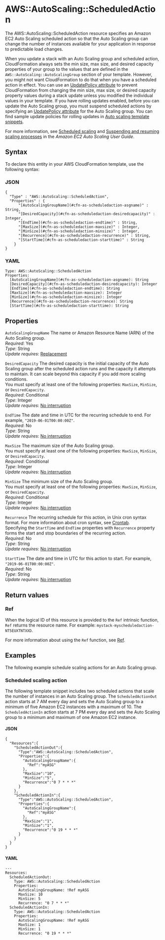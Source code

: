 # AWS::AutoScaling::ScheduledAction<a name="aws-resource-as-scheduledaction"></a>

The AWS::AutoScaling::ScheduledAction resource specifies an Amazon EC2 Auto Scaling scheduled action so that the Auto Scaling group can change the number of instances available for your application in response to predictable load changes\. 

When you update a stack with an Auto Scaling group and scheduled action, CloudFormation always sets the min size, max size, and desired capacity properties of your group to the values that are defined in the `AWS::AutoScaling::AutoScalingGroup` section of your template\. However, you might not want CloudFormation to do that when you have a scheduled action in effect\. You can use an [UpdatePolicy attribute](https://docs.aws.amazon.com/AWSCloudFormation/latest/UserGuide/aws-attribute-updatepolicy.html) to prevent CloudFormation from changing the min size, max size, or desired capacity property values during a stack update unless you modified the individual values in your template\. If you have rolling updates enabled, before you can update the Auto Scaling group, you must suspend scheduled actions by specifying an [UpdatePolicy attribute](https://docs.aws.amazon.com/AWSCloudFormation/latest/UserGuide/aws-attribute-updatepolicy.html) for the Auto Scaling group\. You can find sample update policies for rolling updates in [Auto scaling template snippets](https://docs.aws.amazon.com/AWSCloudFormation/latest/UserGuide/quickref-autoscaling.html)\.

For more information, see [Scheduled scaling](https://docs.aws.amazon.com/autoscaling/ec2/userguide/schedule_time.html) and [Suspending and resuming scaling processes](https://docs.aws.amazon.com/autoscaling/ec2/userguide/as-suspend-resume-processes.html) in the *Amazon EC2 Auto Scaling User Guide*\.

## Syntax<a name="aws-resource-as-scheduledaction-syntax"></a>

To declare this entity in your AWS CloudFormation template, use the following syntax:

### JSON<a name="aws-resource-as-scheduledaction-syntax.json"></a>

```
{
  "Type" : "AWS::AutoScaling::ScheduledAction",
  "Properties" : {
      "[AutoScalingGroupName](#cfn-as-scheduledaction-asgname)" : String,
      "[DesiredCapacity](#cfn-as-scheduledaction-desiredcapacity)" : Integer,
      "[EndTime](#cfn-as-scheduledaction-endtime)" : String,
      "[MaxSize](#cfn-as-scheduledaction-maxsize)" : Integer,
      "[MinSize](#cfn-as-scheduledaction-minsize)" : Integer,
      "[Recurrence](#cfn-as-scheduledaction-recurrence)" : String,
      "[StartTime](#cfn-as-scheduledaction-starttime)" : String
    }
}
```

### YAML<a name="aws-resource-as-scheduledaction-syntax.yaml"></a>

```
Type: AWS::AutoScaling::ScheduledAction
Properties: 
  [AutoScalingGroupName](#cfn-as-scheduledaction-asgname): String
  [DesiredCapacity](#cfn-as-scheduledaction-desiredcapacity): Integer
  [EndTime](#cfn-as-scheduledaction-endtime): String
  [MaxSize](#cfn-as-scheduledaction-maxsize): Integer
  [MinSize](#cfn-as-scheduledaction-minsize): Integer
  [Recurrence](#cfn-as-scheduledaction-recurrence): String
  [StartTime](#cfn-as-scheduledaction-starttime): String
```

## Properties<a name="aws-resource-as-scheduledaction-properties"></a>

`AutoScalingGroupName`  <a name="cfn-as-scheduledaction-asgname"></a>
The name or Amazon Resource Name \(ARN\) of the Auto Scaling group\.  
*Required*: Yes  
*Type*: String  
*Update requires*: [Replacement](https://docs.aws.amazon.com/AWSCloudFormation/latest/UserGuide/using-cfn-updating-stacks-update-behaviors.html#update-replacement)

`DesiredCapacity`  <a name="cfn-as-scheduledaction-desiredcapacity"></a>
The desired capacity is the initial capacity of the Auto Scaling group after the scheduled action runs and the capacity it attempts to maintain\. It can scale beyond this capacity if you add more scaling conditions\.  
You must specify at least one of the following properties: `MaxSize`, `MinSize`, or `DesiredCapacity`\.   
*Required*: Conditional  
*Type*: Integer  
*Update requires*: [No interruption](https://docs.aws.amazon.com/AWSCloudFormation/latest/UserGuide/using-cfn-updating-stacks-update-behaviors.html#update-no-interrupt)

`EndTime`  <a name="cfn-as-scheduledaction-endtime"></a>
The date and time in UTC for the recurring schedule to end\. For example, `"2019-06-01T00:00:00Z"`\.   
*Required*: No  
*Type*: String  
*Update requires*: [No interruption](https://docs.aws.amazon.com/AWSCloudFormation/latest/UserGuide/using-cfn-updating-stacks-update-behaviors.html#update-no-interrupt)

`MaxSize`  <a name="cfn-as-scheduledaction-maxsize"></a>
The maximum size of the Auto Scaling group\.  
You must specify at least one of the following properties: `MaxSize`, `MinSize`, or `DesiredCapacity`\.   
*Required*: Conditional  
*Type*: Integer  
*Update requires*: [No interruption](https://docs.aws.amazon.com/AWSCloudFormation/latest/UserGuide/using-cfn-updating-stacks-update-behaviors.html#update-no-interrupt)

`MinSize`  <a name="cfn-as-scheduledaction-minsize"></a>
The minimum size of the Auto Scaling group\.  
You must specify at least one of the following properties: `MaxSize`, `MinSize`, or `DesiredCapacity`\.   
*Required*: Conditional  
*Type*: Integer  
*Update requires*: [No interruption](https://docs.aws.amazon.com/AWSCloudFormation/latest/UserGuide/using-cfn-updating-stacks-update-behaviors.html#update-no-interrupt)

`Recurrence`  <a name="cfn-as-scheduledaction-recurrence"></a>
The recurring schedule for this action, in Unix cron syntax format\. For more information about cron syntax, see [Crontab](http://crontab.org/)\.   
Specifying the `StartTime` and `EndTime` properties with `Recurrence` property forms the start and stop boundaries of the recurring action\.   
*Required*: No  
*Type*: String  
*Update requires*: [No interruption](https://docs.aws.amazon.com/AWSCloudFormation/latest/UserGuide/using-cfn-updating-stacks-update-behaviors.html#update-no-interrupt)

`StartTime`  <a name="cfn-as-scheduledaction-starttime"></a>
The date and time in UTC for this action to start\. For example, `"2019-06-01T00:00:00Z"`\.   
*Required*: No  
*Type*: String  
*Update requires*: [No interruption](https://docs.aws.amazon.com/AWSCloudFormation/latest/UserGuide/using-cfn-updating-stacks-update-behaviors.html#update-no-interrupt)

## Return values<a name="aws-resource-as-scheduledaction-return-values"></a>

### Ref<a name="aws-resource-as-scheduledaction-return-values-ref"></a>

When the logical ID of this resource is provided to the `Ref` intrinsic function, `Ref` returns the resource name\. For example: `mystack-myscheduledaction-NT5EUXTNTXXD`\.

For more information about using the `Ref` function, see [Ref](https://docs.aws.amazon.com/AWSCloudFormation/latest/UserGuide/intrinsic-function-reference-ref.html)\. 

## Examples<a name="aws-resource-as-scheduledaction--examples"></a>

The following example schedule scaling actions for an Auto Scaling group\.

### Scheduled scaling action<a name="aws-resource-as-scheduledaction--examples--Scheduled_scaling_action"></a>

The following template snippet includes two scheduled actions that scale the number of instances in an Auto Scaling group\. The `ScheduledActionOut` action starts at 7 AM every day and sets the Auto Scaling group to a minimum of five Amazon EC2 instances with a maximum of 10\. The `ScheduledActionIn` action starts at 7 PM every day and sets the Auto Scaling group to a minimum and maximum of one Amazon EC2 instance\. 

#### JSON<a name="aws-resource-as-scheduledaction--examples--Scheduled_scaling_action--json"></a>

```
{
  "Resources":{
    "ScheduledActionOut":{
      "Type":"AWS::AutoScaling::ScheduledAction",
      "Properties":{
        "AutoScalingGroupName":{
          "Ref":"myASG"
        },
        "MaxSize":"10",
        "MinSize":"5",
        "Recurrence":"0 7 * * *"
      }
    },
    "ScheduledActionIn":{
      "Type":"AWS::AutoScaling::ScheduledAction",
      "Properties":{
        "AutoScalingGroupName":{
          "Ref":"myASG"
        },
        "MaxSize":"1",
        "MinSize":"1",
        "Recurrence":"0 19 * * *"
      }
    }
  }
}
```

#### YAML<a name="aws-resource-as-scheduledaction--examples--Scheduled_scaling_action--yaml"></a>

```
---
Resources:
  ScheduledActionOut: 
    Type: AWS::AutoScaling::ScheduledAction
    Properties:
      AutoScalingGroupName: !Ref myASG
      MaxSize: 10
      MinSize: 5
      Recurrence: "0 7 * * *"
  ScheduledActionIn: 
    Type: AWS::AutoScaling::ScheduledAction
    Properties:
      AutoScalingGroupName: !Ref myASG
      MaxSize: 1
      MinSize: 1
      Recurrence: "0 19 * * *"
```